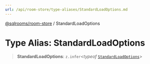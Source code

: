 ```yaml
---
url: /api/room-store/type-aliases/StandardLoadOptions.md
---
```

[@sqlrooms/room-store](../index.md) / StandardLoadOptions

# Type Alias: StandardLoadOptions

> **StandardLoadOptions**: `z.infer`<*typeof* [`StandardLoadOptions`](../variables/StandardLoadOptions.md)>
